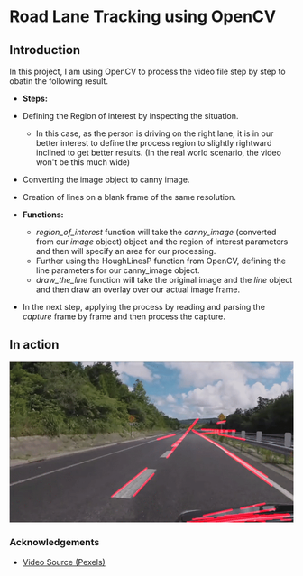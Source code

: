 #  Road Lane Tracking using OpenCV

## Introduction
In this project, I am using OpenCV to process the video file step by step to obatin the following result.

*   **Steps:**
*    Defining the Region of interest by inspecting the situation. 
        *   In this case, as the person is driving on the right lane, it is in our better interest to define the process region to slightly rightward inclined to get better results. (In the real world scenario, the video won't be this much wide) 
*   Converting the image object to canny image.
* Creation of lines on a blank frame of the same resolution.


*   **Functions:**
    *   *region_of_interest* function will take the *canny_image* (converted from our *image* object) object and the region of interest parameters and then will specify an area for our processing.
    *   Further using the HoughLinesP function from OpenCV, defining the line parameters for our canny_image object.
    *   *draw_the_line* function will take the original image and the *line* object and then draw an overlay over our actual image frame.

*   In the next step, applying the process by reading and parsing the *capture* frame by frame and then process the capture.

## In action

![Processed video](https://raw.githubusercontent.com/sarbhanub/OpenCV-LaneDetection/master/data/screenshots/video-converted.gif)

  
### Acknowledgements

 - [Video Source (Pexels)](https://www.pexels.com/video/video-of-travel-854669/)
  